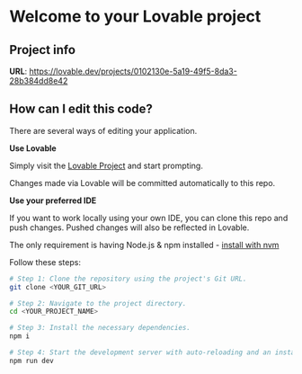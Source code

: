 # Welcome to your Lovable project

## Project info

**URL**: https://lovable.dev/projects/0102130e-5a19-49f5-8da3-28b384dd8e42

## How can I edit this code?

There are several ways of editing your application.

**Use Lovable**

Simply visit the [Lovable Project](https://lovable.dev/projects/0102130e-5a19-49f5-8da3-28b384dd8e42) and start prompting.

Changes made via Lovable will be committed automatically to this repo.

**Use your preferred IDE**

If you want to work locally using your own IDE, you can clone this repo and push changes. Pushed changes will also be reflected in Lovable.

The only requirement is having Node.js & npm installed - [install with nvm](https://github.com/nvm-sh/nvm#installing-and-updating)

Follow these steps:

```sh
# Step 1: Clone the repository using the project's Git URL.
git clone <YOUR_GIT_URL>

# Step 2: Navigate to the project directory.
cd <YOUR_PROJECT_NAME>

# Step 3: Install the necessary dependencies.
npm i

# Step 4: Start the development server with auto-reloading and an instant preview.
npm run dev
